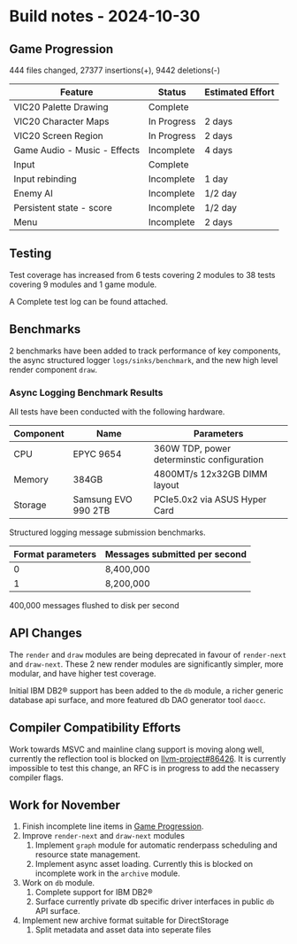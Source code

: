 # Build notes - 2024-10-30

## Game Progression

444 files changed, 27377 insertions(+), 9442 deletions(-)

| Feature                      | Status      | Estimated Effort |
|------------------------------|-------------|------------------|
| VIC20 Palette Drawing        | Complete    |                  |
| VIC20 Character Maps         | In Progress | 2 days           |
| VIC20 Screen Region          | In Progress | 2 days           |
| Game Audio - Music - Effects | Incomplete  | 4 days           |
| Input                        | Complete    |                  |
| Input rebinding              | Incomplete  | 1 day            |
| Enemy AI                     | Incomplete  | 1/2 day          |
| Persistent state - score     | Incomplete  | 1/2 day          |
| Menu                         | Incomplete  | 2 days           |

## Testing

Test coverage has increased from 6 tests covering 2 modules to 38 tests covering 9 modules and 1 game module.

A Complete test log can be found attached.

## Benchmarks

2 benchmarks have been added to track performance of key components, the async structured logger `logs/sinks/benchmark`, and the new high level render component `draw`.

### Async Logging Benchmark Results

All tests have been conducted with the following hardware.

| Component | Name                | Parameters                                 |
|-----------|---------------------|--------------------------------------------|
| CPU       | EPYC 9654           | 360W TDP, power determinstic configuration |
| Memory    | 384GB               | 4800MT/s 12x32GB DIMM layout               |
| Storage   | Samsung EVO 990 2TB | PCIe5.0x2 via ASUS Hyper Card              |

Structured logging message submission benchmarks.

| Format parameters | Messages submitted per second |
|-------------------|-------------------------------|
| 0                 | 8,400,000                     |
| 1                 | 8,200,000                     |

400,000 messages flushed to disk per second

## API Changes

The `render` and `draw` modules are being deprecated in favour of `render-next` and `draw-next`. These 2 new render modules are significantly simpler, more modular, and have higher test coverage.

Initial IBM DB2® support has been added to the `db` module, a richer generic database api surface, and more featured db DAO generator tool `daocc`.

## Compiler Compatibility Efforts

Work towards MSVC and mainline clang support is moving along well, currently the reflection tool is blocked on [llvm-project#86426](https://github.com/llvm/llvm-project/pull/86426). It is currently impossible to test this change, an RFC is in progress to add the necassery compiler flags.

## Work for November

1. Finish incomplete line items in [Game Progression](#game-progression).
2. Improve `render-next` and `draw-next` modules
   1. Implement `graph` module for automatic renderpass scheduling and resource state management.
   2. Implement async asset loading. Currently this is blocked on incomplete work in the `archive` module.
3. Work on `db` module.
   1. Complete support for IBM DB2®
   2. Surface currently private db specific driver interfaces in public `db` API surface.
4. Implement new archive format suitable for DirectStorage
   1. Split metadata and asset data into seperate files
